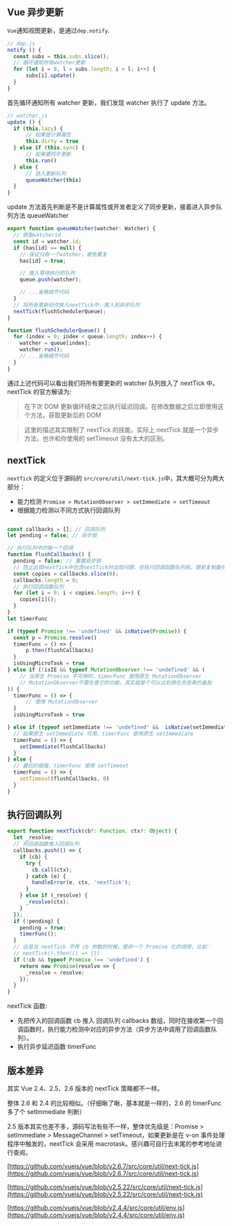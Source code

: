 ## Vue 异步更新

`Vue`通知视图更新，是通过`dep.notify`.

```js
// dep.js
notify () {
  const subs = this.subs.slice();
  // 循环通知所有watcher更新
  for (let i = 0, l = subs.length; i < l; i++) {
      subs[i].update()
  }
}
```

首先循环通知所有 watcher 更新，我们发现 watcher 执行了 update 方法。

```js
// watcher.js
update () {
  if (this.lazy) {
      // 如果是计算属性
      this.dirty = true
  } else if (this.sync) {
      // 如果要同步更新
      this.run()
  } else {
      // 进入更新队列
      queueWatcher(this)
  }
}

```

update 方法首先判断是不是计算属性或开发者定义了同步更新，接着进入异步队列方法 queueWatcher

```js
export function queueWatcher(watcher: Watcher) {
  // 获取watcherid
  const id = watcher.id;
  if (has[id] == null) {
    // 保证只有一个watcher，避免重复
    has[id] = true;

    // 推入等待执行的队列
    queue.push(watcher);

    // ...省略细节代码
  }
  // 将所有更新动作放入nextTick中，推入到异步队列
  nextTick(flushSchedulerQueue);
}

function flushSchedulerQueue() {
  for (index = 0; index < queue.length; index++) {
    watcher = queue[index];
    watcher.run();
    // ...省略细节代码
  }
}
```

通过上述代码可以看出我们将所有要更新的 watcher 队列放入了 nextTick 中。 nextTick 的官方解读为:

> 在下次 DOM 更新循环结束之后执行延迟回调。在修改数据之后立即使用这个方法，获取更新后的 DOM

> 这里的描述其实限制了 nextTick 的技能，实际上 nextTick 就是一个异步方法，也许和你使用的 setTimeout 没有太大的区别。

## nextTick

`nextTick` 的定义位于源码的 `src/core/util/next-tick.js`中，其大概可分为两大部分：

- 能力检测 `Promise > MutationObserver > setImmediate > setTimeout`
- 根据能力检测以不同方式执行回调队列

```js

const callbacks = []; // 回调队列
let pending = false; // 异步锁

// 执行队列中的每一个回调
function flushCallbacks() {
  pending = false; // 重置异步锁
  // 防止出现nextTick中包含nextTick时出现问题，在执行回调函数队列前，提前复制备份并清空回调函数队列
  const copies = callbacks.slice(0);
  callbacks.length = 0;
  // 执行回调函数队列
  for (let i = 0; i < copies.length; i++) {
    copies[i]();
  }
}
let timerFunc

if (typeof Promise !== 'undefined' && isNative(Promise)) {
  const p = Promise.resolve()
  timerFunc = () => {
      p.then(flushCallbacks)
  }
  isUsingMicroTask = true
} else if (!isIE && typeof MutationObserver !== 'undefined' && (
    // 当原生 Promise 不可用时，timerFunc 使用原生 MutationObserver
    // MutationObserver不要在意它的功能，其实就是个可以达到微任务效果的备胎
)) {
  timerFunc = () => {
      // 使用 MutationObserver
  }
  isUsingMicroTask = true

} else if (typeof setImmediate !== 'undefined' &&  isNative(setImmediate)) {
  // 如果原生 setImmediate 可用，timerFunc 使用原生 setImmediate
  timerFunc = () => {
    setImmediate(flushCallbacks)
  }
} else {
  // 最后的倔强，timerFunc 使用 setTimeout
  timerFunc = () => {
    setTimeout(flushCallbacks, 0)
  }
}

```

## 执行回调队列

```js
export function nextTick(cb?: Function, ctx?: Object) {
  let _resolve;
  // 将回调函数推入回调队列
  callbacks.push(() => {
    if (cb) {
      try {
        cb.call(ctx);
      } catch (e) {
        handleError(e, ctx, 'nextTick');
      }
    } else if (_resolve) {
      _resolve(ctx);
    }
  });
  if (!pending) {
    pending = true;
    timerFunc();
  }
  // 这是当 nextTick 不传 cb 参数的时候，提供一个 Promise 化的调用，比如：
  // nextTick().then(() => {})
  if (!cb && typeof Promise !== 'undefined') {
    return new Promise(resolve => {
      _resolve = resolve;
    });
  }
}
```

nextTick 函数:

- 先把传入的回调函数 cb 推入 回调队列 callbacks 数组，同时在接收第一个回调函数时，执行能力检测中对应的异步方法（异步方法中调用了回调函数队列）。
- 执行异步延迟函数 timerFunc

## 版本差异
其实 Vue 2.4、2.5、2.6 版本的 nextTick 策略都不一样。

整体 2.6 和 2.4 的比较相似。（仔细瞅了瞅，基本就是一样的，2.6 的 timerFunc 多了个 setImmediate 判断）

2.5 版本其实也差不多，源码写法有些不一样，整体优先级是：Promise > setImmediate > MessageChannel > setTimeout，如果更新是在 v-on 事件处理程序中触发的，nextTick 会采用 macrotask。感兴趣可自行去末尾的参考地址进行查阅。

[https://github.com/vuejs/vue/blob/v2.6.7/src/core/util/next-tick.js](https://github.com/vuejs/vue/blob/v2.6.7/src/core/util/next-tick.js)

[https://github.com/vuejs/vue/blob/v2.5.22/src/core/util/next-tick.js](https://github.com/vuejs/vue/blob/v2.5.22/src/core/util/next-tick.js)

[https://github.com/vuejs/vue/blob/v2.4.4/src/core/util/env.js](https://github.com/vuejs/vue/blob/v2.4.4/src/core/util/env.js)